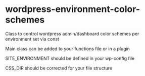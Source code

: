 # wordpress-environment-color-schemes
Class to control wordpress admin/dashboard color schemes per environment set via const

Main class can be added to your functions file or in a plugin


SITE_ENVIRONMENT should be defined in your wp-config file

CSS_DIR should be corrected for your file structure
